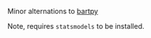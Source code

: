 Minor alternations to [bartpy](https://www.google.com/search?q=bartpy&rlz=1C5CHFA_enUS760US760&oq=bartpy&aqs=chrome.0.69i59j35i39j46i10i433j0i10i433l2j69i60l3.641j0j7&sourceid=chrome&ie=UTF-8)

Note, requires `statsmodels` to be installed.